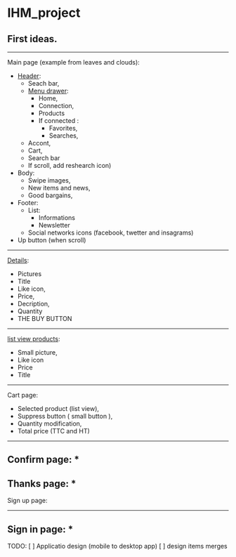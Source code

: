 # IHM_project
## First ideas.
----
Main page (example from leaves and clouds):
* [Header](inspiration_images/header.png):
  * Seach bar,
  * [Menu drawer](inspiration_images/drawer.png):
     * Home,
     * Connection,
     * Products
     * If connected :
       * Favorites,
       * Searches,
  * Accont, 
  * Cart,
  * Search bar
  * If scroll, add reshearch icon)
* Body:
  * Swipe images,
  * New items and news,
  * Good bargains,
* Footer:
  * List:
     * Informations
     * Newsletter
  * Social networks icons (facebook, twetter and insagrams)
* Up button (when scroll)

-----
[Details](inspiration_images/leboncoin_details_view.png): 
* Pictures
* Title
* Like icon,
* Price,
* Decription,
* Quantity 
* THE BUY BUTTON
-------

[list view products](inspiration_images/leboncoin_list_view.png):
* Small picture,
* Like icon
* Price
* Title
-------

Cart page:
* Selected product (list view),
* Suppress button ( small button ),
* Quantity modification,
* Total price (TTC and HT)

-------
Confirm page:
* 
-------
Thanks page:
*
-------
Sign up page:

--------
Sign in page:
* 
--------


TODO:
[ ] Applicatio design (mobile to desktop app)
[ ] design items merges

